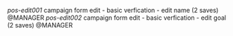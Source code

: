 *pos-edit001* campaign form edit - basic verfication - edit name (2 saves) @MANAGER
*pos-edit002* campaign form edit - basic verfication - edit goal (2 saves) @MANAGER
